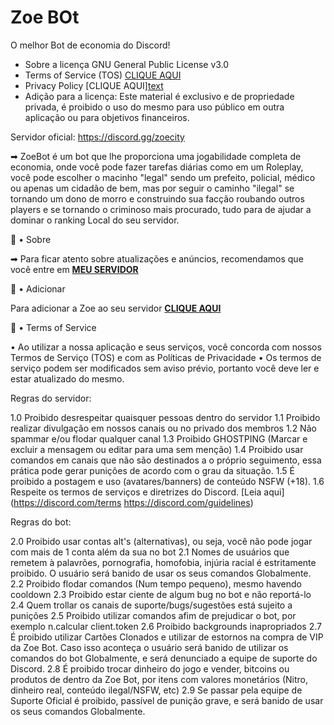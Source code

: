 # Zoe BOt
 O melhor Bot de economia do Discord!

- Sobre a licença GNU General Public License v3.0
- Terms of Service (TOS) [CLIQUE AQUI](https://github.com/botzoeoficial/zoeoficial/blob/master/TOS.md)
- Privacy Policy [CLIQUE AQUI][text](../Zoebot%20Oficial%20V4/PRIVACY.md)
- Adição para a licença: Este material é exclusivo e de propriedade privada, é proibido o uso do mesmo para uso público em outra aplicação ou para objetivos financeiros.

Servidor oficial: https://discord.gg/zoecity

➡ ZoeBot é um bot que lhe proporciona uma jogabilidade completa de economia, onde você pode fazer tarefas diárias como em um Roleplay, você pode escolher o macinho "legal" sendo um prefeito, policial, médico ou apenas um cidadão de bem, mas por seguir o caminho "ilegal" se tornando um dono de morro e construindo sua facção roubando outros players e se tornando o criminoso mais procurado, tudo para de ajudar a dominar o ranking Local do seu servidor.

💭 • Sobre

➡  Para ficar atento sobre atualizações e anúncios, recomendamos que você entre em [**MEU SERVIDOR**](https://discord.gg/zoecity)

📩 • Adicionar

Para adicionar a Zoe ao seu servidor [**CLIQUE AQUI**]()

📑 • Terms of Service

• Ao utilizar a nossa aplicação e seus serviços, você concorda com nossos Termos de Serviço (TOS) e com as Políticas de Privacidade • Os termos de serviço podem ser modificados sem aviso prévio, portanto você deve ler e estar atualizado do mesmo.

Regras do servidor:

1.0 Proibido desrespeitar quaisquer pessoas dentro do servidor 1.1 Proibido realizar divulgação em nossos canais ou no privado dos membros 1.2 Não spammar e/ou flodar qualquer canal 1.3 Proibido GHOSTPING (Marcar e excluir a mensagem ou editar para uma sem menção) 1.4 Proibido usar comandos em canais que não são destinados a o próprio seguimento, essa prática pode gerar punições de acordo com o grau da situação. 1.5 É proibido a postagem e uso (avatares/banners) de conteúdo NSFW (+18). 1.6 Respeite os termos de serviços e diretrizes do Discord. [Leia aqui](https://discord.com/terms https://discord.com/guidelines)

Regras do bot:

2.0 Proibido usar contas alt's (alternativas), ou seja, você não pode jogar com mais de 1 conta além da sua no bot 2.1 Nomes de usuários que remetem à palavrões, pornografia, homofobia, injúria racial é estritamente proibido. O usuário será banido de usar os seus comandos Globalmente. 2.2 Proibido flodar comandos (Num tempo pequeno), mesmo havendo cooldown 2.3 Proibido estar ciente de algum bug no bot e não reportá-lo 2.4 Quem trollar os canais de suporte/bugs/sugestões está sujeito a punições 2.5 Proibido utilizar comandos afim de prejudicar o bot, por exemplo n.calcular client.token 2.6 Proibido backgrounds inapropriados 2.7 É proibido utilizar Cartões Clonados e utilizar de estornos na compra de VIP da Zoe Bot. Caso isso aconteça o usuário será banido de utilizar os comandos do bot Globalmente, e será denunciado a equipe de suporte do Discord. 2.8 É proibido trocar dinheiro do jogo e vender, bitcoins ou produtos de dentro da Zoe Bot, por itens com valores monetários (Nitro, dinheiro real, conteúdo ilegal/NSFW, etc) 2.9 Se passar pela equipe de Suporte Oficial é proibido, passível de punição grave, e será banido de usar os seus comandos Globalmente.

